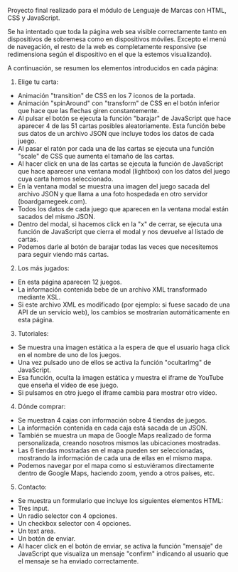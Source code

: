 Proyecto final realizado para el módulo de Lenguaje de Marcas con HTML, CSS y JavaScript.

Se ha intentado que toda la página web sea visible correctamente tanto en dispositivos de sobremesa como en dispositivos móviles.
Excepto el menú de navegación, el resto de la web es completamente responsive (se redimensiona según el dispositivo en el que la estemos visualizando).

A continuación, se resumen los elementos introducidos en cada página:

1. Elige tu carta: 

- Animación "transition" de CSS en los 7 iconos de la portada.
- Animación "spinAround" con "transform" de CSS en el botón inferior que hace que las flechas giren constantemente.
- Al pulsar el botón se ejecuta la función "barajar" de JavaScript que hace aparecer 4 de las 51 cartas posibles aleatoriamente. Esta función bebe sus datos de un archivo JSON que incluye todos los datos de cada juego.
- Al pasar el ratón por cada una de las cartas se ejecuta una función "scale" de CSS que aumenta el tamaño de las cartas. 
- Al hacer click en una de las cartas se ejecuta la función de JavaScript que hace aparecer una ventana modal (lightbox) con los datos del juego cuya carta hemos seleccionado. 
- En la ventana modal se muestra una imagen del juego sacada del archivo JSON y que llama a una foto hospedada en otro servidor (boardgamegeek.com).
- Todos los datos de cada juego que aparecen en la ventana modal están sacados del mismo JSON. 
- Dentro del modal, si hacemos click en la "x" de cerrar, se ejecuta una función de JavaScript que cierra el modal y nos devuelve al listado de cartas. 
- Podemos darle al botón de barajar todas las veces que necesitemos para seguir viendo más cartas. 

2. Los más jugados:

- En esta página aparecen 12 juegos.
- La información contenida bebe de un archivo XML transformado mediante XSL.
- Si este archivo XML es modificado (por ejemplo: si fuese sacado de una API de un servicio web), los cambios se mostrarían automáticamente en esta página.

3. Tutoriales:

- Se muestra una imagen estática a la espera de que el usuario haga click en el nombre de uno de los juegos.
- Una vez pulsado uno de ellos se activa la función "ocultarImg" de JavaScript.
- Esa función, oculta la imagen estática y muestra el iframe de YouTube que enseña el vídeo de ese juego. 
- Si pulsamos en otro juego el iframe cambia para mostrar otro vídeo. 

4. Dónde comprar:

- Se muestran 4 cajas con información sobre 4 tiendas de juegos.
- La información contenida en cada caja está sacada de un JSON. 
- También se muestra un mapa de Google Maps realizado de forma personalizada, creando nosotros mismos las ubicaciones mostradas.
- Las 6 tiendas mostradas en el mapa pueden ser seleccionadas, mostrando la información de cada una de ellas en el mismo mapa. 
- Podemos navegar por el mapa como si estuviéramos directamente dentro de Google Maps, haciendo zoom, yendo a otros países, etc.

5. Contacto:

- Se muestra un formulario que incluye los siguientes elementos HTML: 
- Tres input.
- Un radio selector con 4 opciones.
- Un checkbox selector con 4 opciones. 
- Un text area. 
- Un botón de enviar.
- Al hacer click en el botón de enviar, se activa la función "mensaje" de JavaScript que visualiza un mensaje "confirm" indicando al usuario que el mensaje se ha enviado correctamente.
